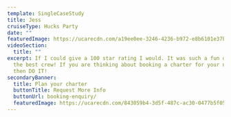 ```yaml
---
template: SingleCaseStudy
title: Jess
cruiseType: Hucks Party
date: ""
featuredImage: https://ucarecdn.com/a19ee0ee-3246-4236-b972-e8b6101e37b0/
videoSection:
  title: ""
excerpt: If I could give a 100 star rating I would. It was such a fun day with
  the best crew! If you are thinking about booking a charter for your next event
  then DO IT!
secondaryBanner:
  title: Plan your charter
  buttonTitle: Request More Info
  buttonUrl: booking-enquiry/
  featuredImage: https://ucarecdn.com/843059b4-3d5f-487c-ac30-0477b5f054f2/
---
```

